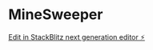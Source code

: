 # MineSweeper

[Edit in StackBlitz next generation editor ⚡️](https://stackblitz.com/~/github.com/S-Amier/MineSweeper)
